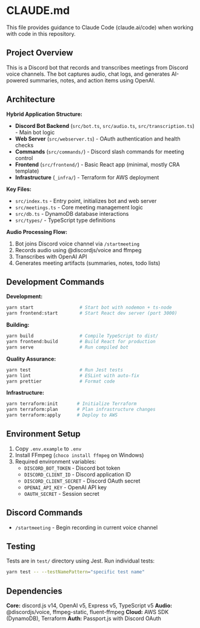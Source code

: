 # CLAUDE.md

This file provides guidance to Claude Code (claude.ai/code) when working with code in this repository.

## Project Overview

This is a Discord bot that records and transcribes meetings from Discord voice channels. The bot captures audio, chat logs, and generates AI-powered summaries, notes, and action items using OpenAI.

## Architecture

**Hybrid Application Structure:**
- **Discord Bot Backend** (`src/bot.ts`, `src/audio.ts`, `src/transcription.ts`) - Main bot logic
- **Web Server** (`src/webserver.ts`) - OAuth authentication and health checks  
- **Commands** (`src/commands/`) - Discord slash commands for meeting control
- **Frontend** (`src/frontend/`) - Basic React app (minimal, mostly CRA template)
- **Infrastructure** (`_infra/`) - Terraform for AWS deployment

**Key Files:**
- `src/index.ts` - Entry point, initializes bot and web server
- `src/meetings.ts` - Core meeting management logic
- `src/db.ts` - DynamoDB database interactions
- `src/types/` - TypeScript type definitions

**Audio Processing Flow:**
1. Bot joins Discord voice channel via `/startmeeting`
2. Records audio using @discordjs/voice and ffmpeg
3. Transcribes with OpenAI API
4. Generates meeting artifacts (summaries, notes, todo lists)

## Development Commands

**Development:**
```bash
yarn start                 # Start bot with nodemon + ts-node
yarn frontend:start        # Start React dev server (port 3000)
```

**Building:**
```bash
yarn build                 # Compile TypeScript to dist/
yarn frontend:build        # Build React for production
yarn serve                 # Run compiled bot
```

**Quality Assurance:**
```bash
yarn test                  # Run Jest tests
yarn lint                  # ESLint with auto-fix
yarn prettier              # Format code
```

**Infrastructure:**
```bash
yarn terraform:init       # Initialize Terraform
yarn terraform:plan       # Plan infrastructure changes
yarn terraform:apply      # Deploy to AWS
```

## Environment Setup

1. Copy `.env.example` to `.env`
2. Install FFmpeg (`choco install ffmpeg` on Windows)
3. Required environment variables:
   - `DISCORD_BOT_TOKEN` - Discord bot token
   - `DISCORD_CLIENT_ID` - Discord application ID
   - `DISCORD_CLIENT_SECRET` - Discord OAuth secret
   - `OPENAI_API_KEY` - OpenAI API key
   - `OAUTH_SECRET` - Session secret

## Discord Commands

- `/startmeeting` - Begin recording in current voice channel

## Testing

Tests are in `test/` directory using Jest. Run individual tests:
```bash
yarn test -- --testNamePattern="specific test name"
```

## Dependencies

**Core:** discord.js v14, OpenAI v5, Express v5, TypeScript v5
**Audio:** @discordjs/voice, ffmpeg-static, fluent-ffmpeg
**Cloud:** AWS SDK (DynamoDB), Terraform
**Auth:** Passport.js with Discord OAuth